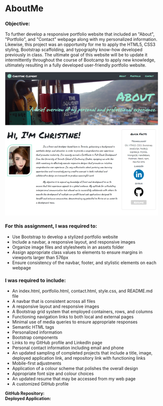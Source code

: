 # AboutMe

### Objective:
   To further develop a responsive portfolio website that included an "About", "Portfolio", and "Contact" webpage along with my personalized information. Likewise, this project was an opportunity for me to apply the HTML5, CSS3 styling, Bootstrap scaffolding, and typography know-how developed previously in class. The ultimate goal of this website will be to update it intermittently throughout the course of Bootcamp to apply new knowledge, ultimately resulting in a fully developed user-friendly portfolio website.     

![alt text](./assets/Preview.png)

### For this assignment, I was required to:
* Use Bootstrap to develop a stylized portfolio website
* Include a navbar, a responsive layout, and responsive images
* Organize image files and stylesheets in an assets folder
* Assign appropriate class values to elements to ensure margins in viewports larger than 576px
* Ensure consistency of the navbar, footer, and stylistic elements on each webpage

### I was required to include:
* An index.html, portfolio.html, contact.html, style.css, and README.md file
* A navbar that is consistent across all files
* A responsive layout and responsive images
* A Bootstrap grid system that employed containers, rows, and columns
* Functioning navigation links to both local and external pages
* Minimal use of media queries to ensure appropriate responses
* Semantic HTML tags
* Personalized information
* Bootstrap components
* Links to my GitHub profile and LinkedIn page
* Personal contact information including email and phone
* An updated sampling of completed projects that include a title, image, deployed application link, and repository link with functioning links
* Mobile-first adjustments
* Application of a colour scheme that polishes the overall design
* Appropriate font size and colour choices
* An updated resume that may be accessed from my web page
* A customized GitHub profile


**GitHub Repository:**       
**Deployed Application:** 
